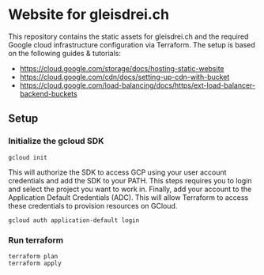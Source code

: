 # Website for gleisdrei.ch

This repository contains the static assets for gleisdrei.ch and the required Google cloud infrastructure configuration via Terraform.
The setup is based on the following guides & tutorials:
- https://cloud.google.com/storage/docs/hosting-static-website
- https://cloud.google.com/cdn/docs/setting-up-cdn-with-bucket
- https://cloud.google.com/load-balancing/docs/https/ext-load-balancer-backend-buckets

## Setup

### Initialize the gcloud SDK

````
gcloud init
````
This will authorize the SDK to access GCP using your user account credentials and add the SDK to your PATH. This steps requires you to login and select the project you want to work in. Finally, add your account to the Application Default Credentials (ADC). This will allow Terraform to access these credentials to provision resources on GCloud.
````
gcloud auth application-default login
````

### Run terraform

````
terraform plan
terraform apply
````